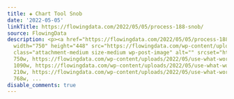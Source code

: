 ```yaml
---
title: ✚ Chart Tool Snob
date: '2022-05-05'
linkTitle: https://flowingdata.com/2022/05/05/process-188-snob/
source: FlowingData
description: <p><a href="https://flowingdata.com/2022/05/05/process-188-snob/"><img
  width="750" height="448" src="https://flowingdata.com/wp-content/uploads/2022/05/use-what-works-750x448.png"
  class="attachment-medium size-medium wp-post-image" alt="" srcset="https://flowingdata.com/wp-content/uploads/2022/05/use-what-works-750x448.png
  750w, https://flowingdata.com/wp-content/uploads/2022/05/use-what-works-1090x651.png
  1090w, https://flowingdata.com/wp-content/uploads/2022/05/use-what-works-210x125.png
  210w, https://flowingdata.com/wp-content/uploads/2022/05/use-what-works-768x459.png
  768w, ...
disable_comments: true
---
```

<p><a href="https://flowingdata.com/2022/05/05/process-188-snob/"><img width="750" height="448" src="https://flowingdata.com/wp-content/uploads/2022/05/use-what-works-750x448.png" class="attachment-medium size-medium wp-post-image" alt="" srcset="https://flowingdata.com/wp-content/uploads/2022/05/use-what-works-750x448.png 750w, https://flowingdata.com/wp-content/uploads/2022/05/use-what-works-1090x651.png 1090w, https://flowingdata.com/wp-content/uploads/2022/05/use-what-works-210x125.png 210w, https://flowingdata.com/wp-content/uploads/2022/05/use-what-works-768x459.png 768w, ...